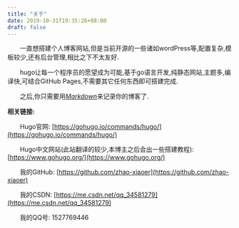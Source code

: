 ```yaml
---
title: "关于"
date: 2019-10-31T19:35:26+08:00
draft: false
---
```


&emsp;&emsp;一直想搭建个人博客网站,但是当前开源的一些诸如wordPress等,配置复杂,模板较少,还有后台管理,相比之下不太友好.

&emsp;&emsp;hugo让每一个程序员的愿望成为可能,基于go语言开发,纯静态网站,主题多,编译快,可结合GitHub Pages,不需要其它任何东西即可搭建完成.

&emsp;&emsp;之后,你只需要用[*Markdown*](https://www.baidu.com/link?url=TKQ05LtzeVthJtWImzc_QavxwCu-qnErEM0DitKXPqnwPxmv3nY2Utd4LbQq7l5N6WavWG9yj45gV28L9SoJN_&wd=&eqid=930c8df60001757d000000025dbb9b64)来记录你的博客了.

**相关链接:**

&emsp;&emsp;Hugo官网: [https://gohugo.io/commands/hugo/](https://gohugo.io/commands/hugo/)

&emsp;&emsp;Hugo中文网站(此站翻译的较少,本博主之后会出一些搭建教程): [https://www.gohugo.org/](https://www.gohugo.org/)

&emsp;&emsp;我的GitHub: [https://github.com/zhao-xiaoer](https://github.com/zhao-xiaoer)

&emsp;&emsp;我的CSDN: [https://me.csdn.net/qq_34581279](https://me.csdn.net/qq_34581279)

&emsp;&emsp;我的QQ号: 1527769446

